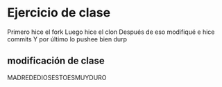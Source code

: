 # Ejercicio de clase

Primero hice el fork
Luego hice el clon
Después de eso modifiqué e hice commits
Y por último lo pushee bien durp

## modificación de clase

MADREDEDIOSESTOESMUYDURO